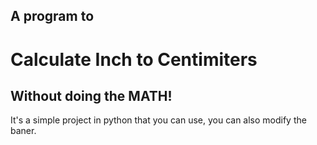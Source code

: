 ## A program to
# Calculate Inch to Centimiters
## Without doing the MATH!

It's a simple project in python that you can use, you can also modify the baner.

